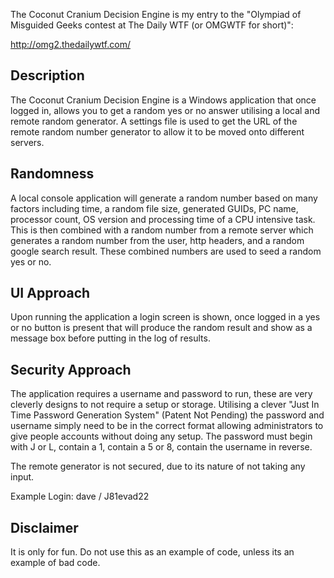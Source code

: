 The Coconut Cranium Decision Engine is my entry to the "Olympiad of Misguided Geeks contest at The Daily WTF (or OMGWTF for short)":

http://omg2.thedailywtf.com/

## Description
The Coconut Cranium Decision Engine is a Windows application that once logged in, allows you to get a random yes or no answer utilising a local and remote random generator. A settings file is used to get the URL of the remote random number generator to allow it to be moved onto different servers.


## Randomness
A local console application will generate a random number based on many factors including time, a random file size, generated GUIDs, PC name, processor count, OS version and processing time of a CPU intensive task. This is then combined with a random number from a remote server which generates a random number from the user, http headers, and a random google search result. These combined numbers are used to seed a random yes or no.


## UI Approach
Upon running the application a login screen is shown, once logged in a yes or no button is present that will produce the random result and show as a message box before putting in the log of results.


## Security Approach
The application requires a username and password to run, these are very cleverly designs to not require a setup or storage. Utilising a clever "Just In Time Password Generation System" (Patent Not Pending) the password and username simply need to be in the correct format allowing administrators to give people accounts without doing any setup. The password must begin with J or L, contain a 1, contain a 5 or 8, contain the username in reverse.

The remote generator is not secured, due to its nature of not taking any input.

Example Login: dave / J81evad22


## Disclaimer
It is only for fun. Do not use this as an example of code, unless its an example of bad code.
